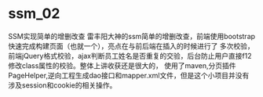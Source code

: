 # ssm_02
SSM实现简单的增删改查
雷丰阳大神的ssm简单的增删改查，前端使用bootstrap快速完成构建页面（也就一个），亮点在与前后端在插入的时候进行了
多次校验，前端jQuery格式校验，ajax判断员工姓名是否重复的交验，后台防止用户直接f12修改class属性的校验。整体上讲收获还是很大的，
使用了maven,分页插件PageHelper,逆向工程生成dao接口和mapper.xml文件，但是这个小项目并没有涉及session和cookie的相关操作。
